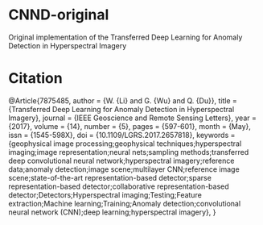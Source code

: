 # CNND-original
Original implementation of the Transferred Deep Learning for Anomaly Detection in Hyperspectral Imagery

# Citation
@Article{7875485,
  author   = {W. {Li} and G. {Wu} and Q. {Du}},
  title    = {Transferred Deep Learning for Anomaly Detection in Hyperspectral Imagery},
  journal  = {IEEE Geoscience and Remote Sensing Letters},
  year     = {2017},
  volume   = {14},
  number   = {5},
  pages    = {597-601},
  month    = {May},
  issn     = {1545-598X},
  doi      = {10.1109/LGRS.2017.2657818},
  keywords = {geophysical image processing;geophysical techniques;hyperspectral imaging;image representation;neural nets;sampling methods;transferred deep convolutional neural network;hyperspectral imagery;reference data;anomaly detection;image scene;multilayer CNN;reference image scene;state-of-the-art representation-based detector;sparse representation-based detector;collaborative representation-based detector;Detectors;Hyperspectral imaging;Testing;Feature extraction;Machine learning;Training;Anomaly detection;convolutional neural network (CNN);deep learning;hyperspectral imagery},
}
